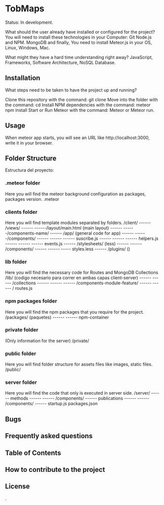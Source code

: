 # TobMaps
Status: In development.

What should the user already have installed or configured for the project?
You will need to install these technologies in your Computer:
Git
Node.js and NPM.
MongoDB
and finally, You need to install Meteor.js in your OS, Linux, Windows, Mac.

What might they have a hard time understanding right away?
JavaScript, Frameworks, Software Architecture, NoSQL Database.


## Installation
What steps need to be taken to have the project up and running?

Clone this repository with the command:
git clone
Move into the folder with the command:
cd
Install NPM dependencies with the command:
meteor npm install
Start or Run Meteor with the command:
Meteor or Meteor run.

## Usage
When meteor app starts, you will see an URL like http://localhost:3000, write it in your browser.

## Folder Structure

Estructura del proyecto:
### .meteor folder
Here you will find the meteor background configuration as packages, packages version.
.meteor
### clients folder
Here you will find template modules separated by folders.
/client/
------ /views/
------ ------/layout/main.html (main layout)
------ ------/components-name/
------ /app/ (general code for app)
------ ------/components/
------ ------ ------ suscribe.js
------ ------ ------ helpers.js
------ ------ ------ events.js
------ /stylesheets/ (less)
------ ------ /components/
------ ------ ----- styles.less
------ /plugins/ ()
### lib folder
Here you will find the necessary code for Routes and MongoDB Collections
/lib/ (codigo necesario para correr en ambas capas client-server)
------ ------ /collections
------ ------ ------ /components-module-feature/
------ ------ / routes.js
### npm packages folder
Here you will find the npm packages that you require for the project.
/packages/ (paquetes)
------ ------ npm-container
### private folder
(Only information for the server)
/private/
### public folder
Here you will find folder structure for assets files like images, static files.
/public/
### server folder
Here you will find the code that only is executed in server side.
/server/
------ methods
------ ------ /components/
------ publications
------ ------ /components/
------ startup.js
packages.json


## Bugs

## Frequently asked questions

## Table of Contents

## How to contribute to the project


License
----
.
